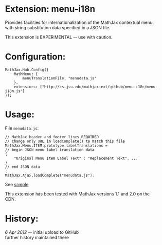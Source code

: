 # Extension: menu-i18n

Provides facilities for internationalization of the MathJax contextual menu,
with string substitution data specified in a JSON file.

This extension is EXPERIMENTAL -- use with caution.

# Configuration:

    MathJax.Hub.Config({
        MathMenu: {
            menuTranslationFile: "menudata.js"
        },
        extensions: ["http://cs.jsu.edu/mathjax-ext/github/menu-i18n/menu-i18n.js"]
    });

# Usage:

File `menudata.js`:

    // MathJax header and footer lines REQUIRED
    // change only URL in loadComplete() to match this file
    MathJax.Menu.ITEM.prototype.labelTranslations =
    // begin JSON menu label translation data
    {
        "Original Menu Item Label Text" : "Replacement Text", ...
    }
    // end JSON data
    ; 
    MathJax.Ajax.loadComplete("menudata.js");

See [sample](http://leathrum.github.com/mathjax-ext-contrib/menu-i18n/menutest.html)

This extension has been tested with MathJax versions 1.1 and 2.0 on the CDN.

# History:

*6 Apr 2012* -- initial upload to GitHub  
further history maintained there

